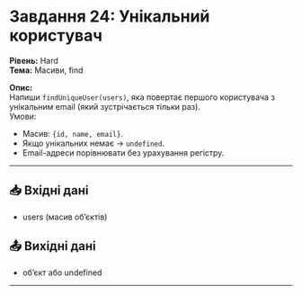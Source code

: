 # Завдання 24: Унікальний користувач
**Рівень:** Hard  
**Тема:** Масиви, find  

**Опис:**  
Напиши `findUniqueUser(users)`, яка повертає першого користувача з унікальним email (який зустрічається тільки раз).  
Умови:
- Масив: `{id, name, email}`.  
- Якщо унікальних немає → `undefined`.  
- Email-адреси порівнювати без урахування регістру.  

---
## 📥 Вхідні дані
- users (масив об’єктів)  

## 📤 Вихідні дані
- об’єкт або undefined

---